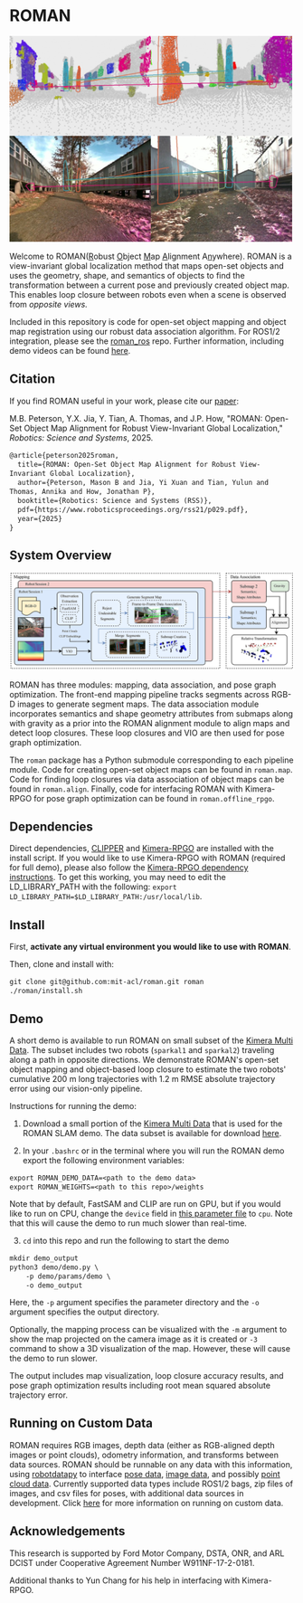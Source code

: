 # ROMAN

<img src="./media/opposite_view_loop_closure.jpg" alt="Opposite view loop closure" width="500"/>


Welcome to ROMAN(<ins>R</ins>obust <ins>O</ins>bject <ins>M</ins>ap <ins>A</ins>lignment A<ins>n</ins>ywhere).
ROMAN is a view-invariant global localization method that maps open-set objects and uses the geometry, shape, and semantics of objects to find the transformation between a current pose and previously created object map.
This enables loop closure between robots even when a scene is observed from *opposite views.*

Included in this repository is code for open-set object mapping and object map registration using our robust data association algorithm.
For ROS1/2 integration, please see the [roman_ros](https://github.com/mit-acl/roman_ros) repo. 
Further information, including demo videos can be found [here](https://acl.mit.edu/roman).

## Citation

If you find ROMAN useful in your work, please cite our [paper](https://www.roboticsproceedings.org/rss21/p029.pdf):

M.B. Peterson, Y.X. Jia, Y. Tian, A. Thomas, and J.P. How, "ROMAN: Open-Set Object Map Alignment for Robust View-Invariant Global Localization,"
*Robotics: Science and Systems*, 2025.

```
@article{peterson2025roman,
  title={ROMAN: Open-Set Object Map Alignment for Robust View-Invariant Global Localization},
  author={Peterson, Mason B and Jia, Yi Xuan and Tian, Yulun and Thomas, Annika and How, Jonathan P},
  booktitle={Robotics: Science and Systems (RSS)},
  pdf={https://www.roboticsproceedings.org/rss21/p029.pdf},
  year={2025}
}
```

## System Overview

<img src="./media/system_diagram.jpg" alt="System diagram" width="700"/>

ROMAN has three modules: mapping, data association, and
pose graph optimization. The front-end mapping pipeline tracks
segments across RGB-D images to generate segment maps. The data
association module incorporates semantics and shape geometry attributes from submaps along with gravity as a prior into the ROMAN
alignment module to align maps and detect loop closures. These loop
closures and VIO are then used for pose graph optimization.

The `roman` package has a Python submodule corresponding to each pipeline module. Code for creating open-set object maps can be found in `roman.map`. Code for finding loop closures via data association of object maps can be found in `roman.align`. Finally, code for interfacing ROMAN with Kimera-RPGO for pose graph optimization can be found in `roman.offline_rpgo`.

## Dependencies

Direct dependencies, [CLIPPER](https://github.com/mit-acl/CLIPPER) and [Kimera-RPGO](https://github.com/MIT-SPARK/Kimera-RPGO) are installed with the install script. 
If you would like to use Kimera-RPGO with ROMAN (required for full demo), please also follow the [Kimera-RPGO dependency instructions](https://github.com/MIT-SPARK/Kimera-RPGO#Dependencies).
To get this working, you may need to edit the LD_LIBRARY_PATH with the following: `export LD_LIBRARY_PATH=$LD_LIBRARY_PATH:/usr/local/lib`.

## Install

First, **activate any virtual environment you would like to use with ROMAN**.

Then, clone and install with:

```
git clone git@github.com:mit-acl/roman.git roman
./roman/install.sh
```

## Demo

A short demo is available to run ROMAN on small subset of the [Kimera Multi Data](https://github.com/MIT-SPARK/Kimera-Multi-Data).
The subset includes two robots (`sparkal1` and `sparkal2`) traveling along a path in opposite directions. 
We demonstrate ROMAN's open-set object mapping and object-based loop closure to estimate the two robots' cumulative 200 m long trajectories with 1.2 m RMSE absolute trajectory error using our vision-only pipeline.

Instructions for running the demo:

1. Download a small portion of the [Kimera Multi Data](https://github.com/MIT-SPARK/Kimera-Multi-Data) that is used for the ROMAN SLAM demo. The data subset is available for download [here](https://drive.google.com/drive/folders/1ANdi4IyroWzJmd85ap1V-IMF8-I9haUB?usp=sharing).

2. In your `.bashrc` or in the terminal where you will run the ROMAN demo export the following environment variables: 

```
export ROMAN_DEMO_DATA=<path to the demo data>
export ROMAN_WEIGHTS=<path to this repo>/weights
```

Note that by default, FastSAM and CLIP are run on GPU, but if you would like to run on CPU, change the `device` field in [this parameter file](./demo/params/demo/fastsam.yaml) to `cpu`. Note that this will cause the demo to run much slower than real-time.

3. `cd` into this repo and run the following to start the demo

```
mkdir demo_output
python3 demo/demo.py \
    -p demo/params/demo \
    -o demo_output
```

Here, the `-p` argument specifies the parameter directory and the `-o` argument specifies the output directory.

Optionally, the mapping process can be visualized with the `-m` argument to show the map projected on the camera image as it is created or `-3` command to show a 3D visualization of the map.
However, these will cause the demo to run slower. 

The output includes map visualization, loop closure accuracy results, and pose graph optimization results including root mean squared absolute trajectory error. 

<!-- ![demo](./media/demo.mp4) -->

## Running on Custom Data

ROMAN requires RGB images, depth data (either as RGB-aligned depth images or point clouds), odometry information, and transforms between data sources. ROMAN should be runnable on any data with this information, using [robotdatapy](https://github.com/mbpeterson70/robotdatapy) to interface [pose data](https://github.com/mbpeterson70/robotdatapy/blob/main/robotdatapy/data/pose_data.py), [image data](https://github.com/mbpeterson70/robotdatapy/blob/main/robotdatapy/data/img_data.py), and possibly [point cloud data](https://github.com/mbpeterson70/robotdatapy/blob/main/robotdatapy/data/pointcloud_data.py). Currently supported data types include ROS1/2 bags, zip files of images, and csv files for poses, with additional data sources in development. 
Click [here](./demo/README.md/#custom-data) for more information on running on custom data.

## Acknowledgements

This research is supported by Ford Motor Company, DSTA, ONR, and
ARL DCIST under Cooperative Agreement Number W911NF-17-2-0181.

Additional thanks to Yun Chang for his help in interfacing with Kimera-RPGO.
